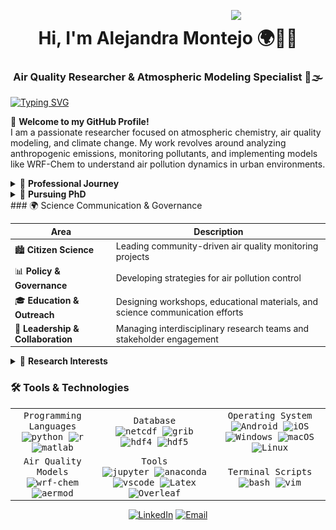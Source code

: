 <img align="right" src="https://github.com/7oSkaaa/7oSkaaa/blob/main/Images/Right_Side.gif?raw=true" width=30%><h1 align="center">Hi, I'm Alejandra Montejo 🌍🧑‍🔬</h1>
<h3 align="center">Air Quality Researcher & Atmospheric Modeling Specialist 📡🌫️</h3>
<a href="https://git.io/typing-svg">
  <img src="https://readme-typing-svg.demolab.com/?font=VT323&size=35&duration=3500&pause=300&color=f1c232&center=true&vCenter=true&width=500&lines=Hi%2C+I'm+Alejandra+Montejo;Air+Quality+Researcher;Atmospheric+Modeling+Specialist;Citizen+Science+Advocate;Passionate+about+Climate+Change;WRF-Chem+and+Data+Analysis" 
  alt="Typing SVG" />
</a>
<p align="center">

👋 **Welcome to my GitHub Profile!**  
I am a passionate researcher focused on atmospheric chemistry, air quality modeling, and climate change. My work revolves around analyzing anthropogenic emissions, monitoring pollutants, and implementing models like WRF-Chem to understand air pollution dynamics in urban environments.

<details>
  <summary>🚀 <strong>Professional Journey</strong></summary>
  <p>
    I am a researcher in the Air Quality Group at Universidad de los Andes and the leader of the Air Quality Governance Strategy in Bogotá's Environmental Secretariat. I have worked on atmospheric modeling projects, personal exposure to pollutants, and environmental governance.
  </p>
  <p>
    I have experience working in both the <strong>public and private sectors</strong>, contributing to air quality policies, environmental governance frameworks, and technological advancements for pollution monitoring. In the <strong>public sector</strong>, I have collaborated with governmental institutions to design and implement regulatory frameworks for air quality management. In the <strong>private sector</strong>, I have worked with environmental consultancies and research organizations to develop innovative solutions for emissions monitoring and control.
  </p>
  <p>
    Currently, I develop citizen monitoring strategies and collaborative sensor networks to enhance public engagement and communication on air quality issues.
  </p>
</details>
<details>
  <summary>📀 <strong>Pursuing PhD</strong></summary>
  <p>
    I am preparing for my PhD journey, focusing on atmospheric modeling and air quality research. Below is a preview of my research presentation:
  </p>
  <p align="center">
    <a href="https://github.com/Alemontejo/Pursuing_PhD/blob/main/Research_Presentation.pdf">
      <img src="https://github.com/Alemontejo/Pursuing_PhD/blob/main/Research_Preview.png" alt="PhD Research Presentation" width="500"/>
    </a>
  </p>
  <p>
    My experience working with air quality data in <strong>Bogotá and Medellín</strong> has shown how <strong>external contributions significantly influence local air pollution levels</strong>. The following graph illustrates monthly average PM2.5 and PM10 concentrations in both cities, highlighting seasonal variations and long-term trends:
  </p>
  <p align="center">
    <img src="https://raw.githubusercontent.com/Alemontejo/Colombia_Air_quality/main/AQ_Bog_Med.jpeg" alt="Air Quality Graph" width="700" />
  </p>
</details>
### 🌍 Science Communication & Governance

| Area | Description |
|------|------------|
| 🏙️ **Citizen Science** | Leading community-driven air quality monitoring projects |
| 📊 **Policy & Governance** | Developing strategies for air pollution control |
| 🎓 **Education & Outreach** | Designing workshops, educational materials, and science communication efforts |
| 🤝 **Leadership & Collaboration** | Managing interdisciplinary research teams and stakeholder engagement |


<details>
  <summary>📡 <strong>Research Interests</strong></summary>
  <ul>
    <li>Air quality modeling with <strong>WRF-Chem</strong> 🌀</li>
    <li>Evaluating pollutant emissions from gas stoves 🔥</li>
    <li>Low-cost sensor networks for citizen monitoring 📊</li>
    <li>Impacts of air pollution on public health 💨</li>
    <li>Governance strategies and environmental communication 🌎</li>
  </ul>
</details>


### 🛠️ Tools & Technologies
<table align="center">
  <tr>
    <td align="center">
      <kbd>
        <kbd>Programming Languages</kbd>
        <br>
        <img width="30px" src="https://upload.wikimedia.org/wikipedia/commons/c/c3/Python-logo-notext.svg" alt="python" title="Python"/>
        <img width="30px" src="https://upload.wikimedia.org/wikipedia/commons/1/1b/R_logo.svg" alt="r" title="R"/>
        <img width="30px" src="https://upload.wikimedia.org/wikipedia/commons/2/21/Matlab_Logo.png" alt="matlab" title="MATLAB"/>
      </kbd>
    </td>
    <td align="center">
      <kbd>
        <kbd>Database</kbd>
        <br>
        <img width="30px" src="https://www.unidata.ucar.edu/images/logos/netcdf-400x400.png" alt="netcdf" title="NetCDF"/>
        <img width="30px" src="https://www.igismap.com/wp-content/uploads/2018/03/grib1.jpg" alt="grib" title="GRIB"/>
        <img width="30px" src="https://upload.wikimedia.org/wikipedia/commons/e/e5/HDF_logo.png" alt="hdf4" title="HDF4"/>
        <img width="30px" src="https://optics.ansys.com/hc/article_attachments/360048392634" alt="hdf5" title="HDF5"/>
      </kbd>
    </td>
    <td align="center">
      <kbd>
        <kbd>Operating System</kbd>
        <br>
 <img width="30" src="https://user-images.githubusercontent.com/25181517/117269608-b7dcfb80-ae58-11eb-8e66-6cc8753553f0.png" alt="Android" title="Android"/>
	    <img width="30" src="https://user-images.githubusercontent.com/25181517/121406611-a8246b80-c95e-11eb-9b11-b771486377f6.png" alt="iOS" title="iOS"/>
	    <img width="30" src="https://user-images.githubusercontent.com/25181517/186884150-05e9ff6d-340e-4802-9533-2c3f02363ee3.png" alt="Windows" title="Windows"/>
	    <img width="30" src="https://user-images.githubusercontent.com/25181517/186884152-ae609cca-8cf1-4175-8d60-1ce1fa078ca2.png" alt="macOS" title="macOS"/>
	    <img width="30" src="https://github.com/marwin1991/profile-technology-icons/assets/76662862/2481dc48-be6b-4ebb-9e8c-3b957efe69fa" alt="Linux" title="Linux"/>
      </kbd>
    </td>
  </tr>
  <tr>
    <td align="center">
      <kbd>
        <kbd>Air Quality Models</kbd>
        <br>
        <img width="30px" src="https://zxdawn.github.io/images/sci-tech/2017-10/wrfchem_logo.png" alt="wrf-chem" title="WRF-Chem"/>
        <img width="30px" src="https://www.weblakes.com/wp-content/uploads/2021/06/aermod_overview-1024x984.jpg" alt="aermod" title="AERMOD"/>
      </kbd>
    </td>
    <td align="center">
      <kbd>
        <kbd>Tools</kbd>
        <br>
        <img width="30px" src="https://upload.wikimedia.org/wikipedia/commons/3/38/Jupyter_logo.svg" alt="jupyter" title="Jupyter"/>
        <img width="50px" src="https://entrenamiento-data-scientist-python.readthedocs.io/_images/anaconda_logo.png" alt="anaconda" title="Anaconda"/>
        <img width="30px" src="https://upload.wikimedia.org/wikipedia/commons/9/9a/Visual_Studio_Code_1.35_icon.svg" alt="vscode" title="VS Code"/>
         <img width="50px" src="https://upload.wikimedia.org/wikipedia/commons/thumb/9/92/LaTeX_logo.svg/1599px-LaTeX_logo.svg.png" alt="Latex" title="Latex"/>
        <img width="80px" src="https://images.ctfassets.net/nrgyaltdicpt/2RrzN8eVNXo7w6kd7CBNrs/55d916a167fa65d94441cc215558182c/overleaf-logo-primary.jpg" alt="Overleaf" title="Overleaf"/>
      </kbd>
    </td>
    <td align="center">
      <kbd>
        <kbd>Terminal Scripts</kbd>
        <br>
        <img width="30px" src="https://cdn.jsdelivr.net/gh/devicons/devicon/icons/bash/bash-original.svg" alt="bash" title="Bash"/>
        <img width="30px" src="https://cdn.jsdelivr.net/gh/devicons/devicon/icons/vim/vim-original.svg" alt="vim" title="Vim"/>
      </kbd>
    </td>
  </tr>
</table>
<div align="center">
 <a href="https://www.linkedin.com/in/alejandramontejobarato" target="_blank"><img src="https://img.shields.io/static/v1?style=for-the-badge&message=LinkedIn&color=0A66C2&logo=LinkedIn&logoColor=FFFFFF&label=" alt="LinkedIn" /></a>
<a href="mailto:maleja.montejo@gmail.com?subject=Hi%20Alejandra%20,%20nice%20to%20meet%20you!" target="_blank"><img alt="Email" src="https://img.shields.io/static/v1?style=for-the-badge&message=Gmail&color=EA4335&logo=Gmail&logoColor=FFFFFF&label=" /></a>
</div>
